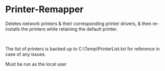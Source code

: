 # Printer-Remapper
Deletes network printers &amp; their corresponding printer drivers, &amp; then re-installs the printers while retaining the default printer.

&nbsp;

The list of printers is backed up to C:\Temp\PrinterList.txt for reference in case of any issues.

Must be run as the local user
